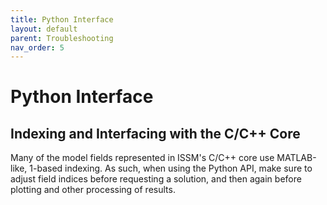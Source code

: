 ```yaml
---
title: Python Interface
layout: default
parent: Troubleshooting
nav_order: 5
---
```


# Python Interface
## Indexing and Interfacing with the C/C++ Core
Many of the model fields represented in ISSM's C/C++ core use MATLAB-like, 1-based indexing. As such, when using the Python API, make sure to adjust field indices before requesting a solution, and then again before plotting and other processing of results.

